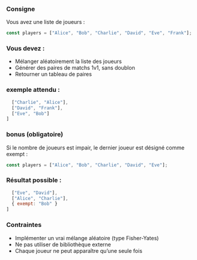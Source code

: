 ### Consigne

Vous avez une liste de joueurs :

```js
const players = ["Alice", "Bob", "Charlie", "David", "Eve", "Frank"];
```

### Vous devez :

- Mélanger aléatoirement la liste des joueurs
- Générer des paires de matchs 1v1, sans doublon
- Retourner un tableau de paires

### exemple attendu :

```js [
  ["Charlie", "Alice"],
  ["David", "Frank"],
  ["Eve", "Bob"]
]
```

### bonus (obligatoire)

Si le nombre de joueurs est impair, le dernier joueur est désigné comme exempt :

```js
const players = ["Alice", "Bob", "Charlie", "David", "Eve"];
```

### Résultat possible :

```js [
  ["Eve", "David"],
  ["Alice", "Charlie"],
  { exempt: "Bob" }
]
```

### Contraintes

- Implémenter un vrai mélange aléatoire (type Fisher-Yates)
- Ne pas utiliser de bibliothèque externe
- Chaque joueur ne peut apparaître qu’une seule fois
